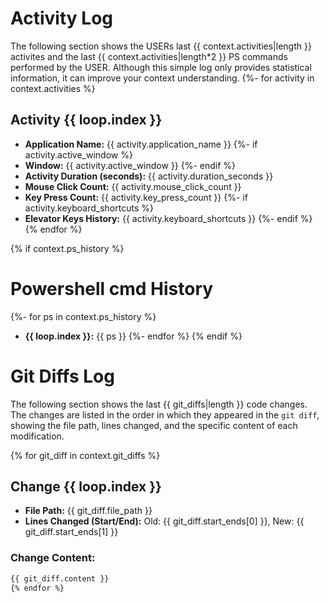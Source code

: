 # Activity Log
The following section shows the USERs last {{ context.activities|length }} activites and the last {{ context.activities|length*2 }} PS commands performed by the USER. Although this simple log only provides statistical information, it can improve your context understanding.
{%- for activity in context.activities %}
## Activity {{ loop.index }}
- **Application Name:** {{ activity.application_name }}
{%- if activity.active_window %}
- **Window:** {{ activity.active_window }}
{%- endif %}
- **Activity Duration (seconds):** {{ activity.duration_seconds }}
- **Mouse Click Count:** {{ activity.mouse_click_count }}
- **Key Press Count:** {{ activity.key_press_count }}
{%- if activity.keyboard_shortcuts %}
- **Elevator Keys History:** {{ activity.keyboard_shortcuts }}
{%- endif %}
{% endfor %}

{% if context.ps_history %}
# Powershell cmd History
{%- for ps in context.ps_history %}
- **{{ loop.index }}:** {{ ps }}
{%- endfor %}
{% endif %}

# Git Diffs Log
The following section shows the last {{ git_diffs|length }} code changes. The changes are listed in the order in which they appeared in the `git diff`, showing the file path, lines changed, and the specific content of each modification.

{% for git_diff in context.git_diffs %}
## Change {{ loop.index }}
- **File Path:** {{ git_diff.file_path }}
- **Lines Changed (Start/End):** Old: {{ git_diff.start_ends[0] }}, New: {{ git_diff.start_ends[1] }}
### Change Content:
```diff
{{ git_diff.content }}
{% endfor %}